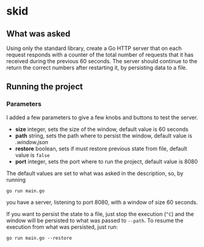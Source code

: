 # skid

## What was asked
Using only the standard library, create a Go HTTP server that on each request responds with a counter of the total number of requests that it has received during the previous 60 seconds. The server should continue to the return the correct numbers after restarting it, by persisting data to a file.

## Running the project
### Parameters
I added a few parameters to give a few knobs and buttons to test the server.
* **size** integer, sets the size of the window, default value is 60 seconds
* **path** string, sets the path where to persist the window, default value is *.window.json*
* **restore** boolean, sets if must restore previous state from file, default value is `false`
* **port** integer, sets the port where to run the project, default value is 8080

The default values are set to what was asked in the description, so, by running
```
go run main.go
```
you have a server, listening to port 8080, with a window of size 60 seconds.

If you want to persist the state to a file, just stop the execution (`^C`) and the window will be persisted to what was passed to `--path`. To resume the execution from what was persisted, just run:
```
go run main.go --restore
```
